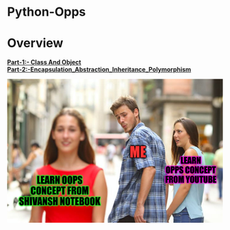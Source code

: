 # Python-Opps
# Overview

<a href="https://github.com/Shivansh5/Python-Opps/blob/main/1.Object-Class(Opps-1).ipynb" target="_balnk"><b>Part-1:- Class And Object </b></a><br>
<a href="https://github.com/Shivansh5/Python-Opps/blob/main/2.Encapsulation_Abstraction_Inheritance_Polymorphism(Opps-2).ipynb" target="_balnk"><b>Part-2:-Encapsulation_Abstraction_Inheritance_Polymorphism </b></a><br>



<img src="https://raw.githubusercontent.com/Shivansh5/my-image/main/Githubmeme.png" />
